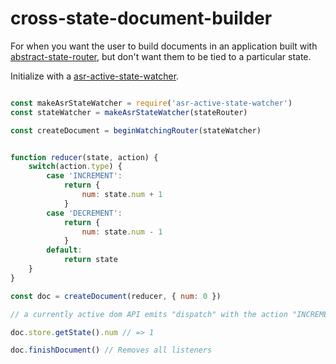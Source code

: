 # cross-state-document-builder

For when you want the user to build documents in an application built with [abstract-state-router](https://github.com/TehShrike/abstract-state-router), but don't want them to be tied to a particular state.

Initialize with a [asr-active-state-watcher](https://github.com/TehShrike/asr-active-state-watcher).

```js

const makeAsrStateWatcher = require('asr-active-state-watcher')
const stateWatcher = makeAsrStateWatcher(stateRouter)

const createDocument = beginWatchingRouter(stateWatcher)


function reducer(state, action) {
	switch(action.type) {
		case 'INCREMENT':
			return {
				num: state.num + 1
			}
		case 'DECREMENT':
			return {
				num: state.num - 1
			}
		default:
			return state
	}
}

const doc = createDocument(reducer, { num: 0 })

// a currently active dom API emits "dispatch" with the action "INCREMENT"

doc.store.getState().num // => 1

doc.finishDocument() // Removes all listeners

```
